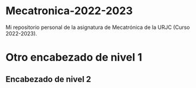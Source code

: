 # Mecatronica-2022-2023
Mi repositorio personal de la asignatura de Mecatrónica de la URJC (Curso 2022-2023).

# Otro encabezado de nivel 1

## Encabezado de nivel 2

